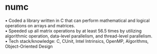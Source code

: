 # numc

• Coded a library written in C that can perform mathematical and logical operations on arrays and matrices.<br>
• Speeded up all matrix operations by at least 56.5 times by utilizing algorithmic operation, data-level parallelism, and thread-level
parallelism.<br>
• Tech stack/knowledge: C, CUnit, Intel Intrinsics, OpenMP, Algorithms, Object-Oriented Design
